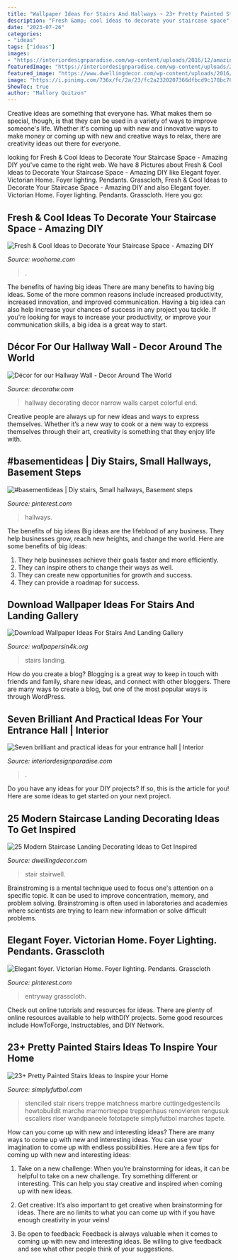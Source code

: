 ```yaml
---
title: "Wallpaper Ideas For Stairs And Hallways ~ 23+ Pretty Painted Stairs Ideas To Inspire Your Home"
description: "Fresh &amp; cool ideas to decorate your staircase space"
date: "2023-07-26"
categories:
- "ideas"
tags: ["ideas"]
images:
- "https://interiordesignparadise.com/wp-content/uploads/2016/12/amazing-entrance-hall-wallpapers.jpg"
featuredImage: "https://interiordesignparadise.com/wp-content/uploads/2016/12/amazing-entrance-hall-wallpapers.jpg"
featured_image: "https://www.dwellingdecor.com/wp-content/uploads/2016/02/Modern-Stairwell-landing-view.jpg"
image: "https://i.pinimg.com/736x/fc/2a/23/fc2a2320207366dfbcd9c178bc781944.jpg"
ShowToc: true
author: "Mallory Quitzon"
---
```



Creative ideas are something that everyone has. What makes them so special, though, is that they can be used in a variety of ways to improve someone's life. Whether it's coming up with new and innovative ways to make money or coming up with new and creative ways to relax, there are creativity ideas out there for everyone.

	

		
looking for Fresh &amp; Cool Ideas to Decorate Your Staircase Space - Amazing DIY you've came to the right web. We have 8 Pictures about Fresh &amp; Cool Ideas to Decorate Your Staircase Space - Amazing DIY like Elegant foyer. Victorian Home. Foyer lighting. Pendants. Grasscloth, Fresh &amp; Cool Ideas to Decorate Your Staircase Space - Amazing DIY and also Elegant foyer. Victorian Home. Foyer lighting. Pendants. Grasscloth. Here you go:
		
    
## Fresh &amp; Cool Ideas To Decorate Your Staircase Space - Amazing DIY

<img loading=lazy src="https://www.woohome.com/wp-content/uploads/2016/10/need-ideas-to-decorate-staircase-space-6.jpg" onerror="this.onerror=null;this.src='https://tse2.mm.bing.net/th?id=OIP.TRX4oTO_jZ-a7h9FxgibrgHaLH&amp;pid=15.1';" alt="Fresh &amp; Cool Ideas to Decorate Your Staircase Space - Amazing DIY">

_Source: woohome.com_

>. 

	

The benefits of having big ideas
There are many benefits to having big ideas. Some of the more common reasons include increased productivity, increased innovation, and improved communication. Having a big idea can also help increase your chances of success in any project you tackle. If you're looking for ways to increase your productivity, or improve your communication skills, a big idea is a great way to start.

    
## Décor For Our Hallway Wall - Decor Around The World

<img loading=lazy src="http://decoratw.com/wp-content/uploads/2016/05/narrow-hallway-decorating-ideas-with-green-walls-and-framed-wall-arts.jpg" onerror="this.onerror=null;this.src='https://tse3.mm.bing.net/th?id=OIP.oOR6J-kupaBpFcUPEoJQaQHaKZ&amp;pid=15.1';" alt="Décor for our Hallway Wall - Decor Around The World">

_Source: decoratw.com_

>hallway decorating decor narrow walls carpet colorful end. 

	

Creative people are always up for new ideas and ways to express themselves. Whether it’s a new way to cook or a new way to express themselves through their art, creativity is something that they enjoy life with.

    
## #basementideas | Diy Stairs, Small Hallways, Basement Steps

<img loading=lazy src="https://i.pinimg.com/736x/7a/04/bd/7a04bdf44815d29b47f0d65348bb108c.jpg" onerror="this.onerror=null;this.src='https://tse2.mm.bing.net/th?id=OIP.CIjAd4p1KGRCaTivdKhivwHaJ3&amp;pid=15.1';" alt="#basementideas | Diy stairs, Small hallways, Basement steps">

_Source: pinterest.com_

>hallways. 

	

The benefits of big ideas
Big ideas are the lifeblood of any business. They help businesses grow, reach new heights, and change the world. Here are some benefits of big ideas:
1. They help businesses achieve their goals faster and more efficiently.
2. They can inspire others to change their ways as well.
3. They can create new opportunities for growth and success.
4. They can provide a roadmap for success.

    
## Download Wallpaper Ideas For Stairs And Landing Gallery

<img loading=lazy src="https://www.wallpapersin4k.org/wp-content/uploads/2017/04/Wallpaper-Ideas-For-Stairs-And-Landing-10.jpeg" onerror="this.onerror=null;this.src='https://tse4.mm.bing.net/th?id=OIP.BL98GaqFcPisC7MUY_1SHQHaJa&amp;pid=15.1';" alt="Download Wallpaper Ideas For Stairs And Landing Gallery">

_Source: wallpapersin4k.org_

>stairs landing. 

	

How do you create a blog?
Blogging is a great way to keep in touch with friends and family, share new ideas, and connect with other bloggers. There are many ways to create a blog, but one of the most popular ways is through WordPress.

    
## Seven Brilliant And Practical Ideas For Your Entrance Hall | Interior

<img loading=lazy src="https://interiordesignparadise.com/wp-content/uploads/2016/12/amazing-entrance-hall-wallpapers.jpg" onerror="this.onerror=null;this.src='https://tse1.mm.bing.net/th?id=OIP.ehyzz7saX1XDetshaoCYaAHaLH&amp;pid=15.1';" alt="Seven brilliant and practical ideas for your entrance hall | Interior">

_Source: interiordesignparadise.com_

>. 

	

Do you have any ideas for your DIY projects? If so, this is the article for you! Here are some ideas to get started on your next project.

    
## 25 Modern Staircase Landing Decorating Ideas To Get Inspired

<img loading=lazy src="https://www.dwellingdecor.com/wp-content/uploads/2016/02/Modern-Stairwell-landing-view.jpg" onerror="this.onerror=null;this.src='https://tse4.mm.bing.net/th?id=OIP.upxjyQ-kHvY1XcR2UMtbAQHaJS&amp;pid=15.1';" alt="25 Modern Staircase Landing Decorating Ideas to Get Inspired">

_Source: dwellingdecor.com_

>stair stairwell. 

	

Brainstroming is a mental technique used to focus one's attention on a specific topic. It can be used to improve concentration, memory, and problem solving. Brainstroming is often used in laboratories and academies where scientists are trying to learn new information or solve difficult problems.

    
## Elegant Foyer. Victorian Home. Foyer Lighting. Pendants. Grasscloth

<img loading=lazy src="https://i.pinimg.com/736x/fc/2a/23/fc2a2320207366dfbcd9c178bc781944.jpg" onerror="this.onerror=null;this.src='https://tse1.mm.bing.net/th?id=OIP.M0NW5s0K1UhZr3ei7lsc8QHaKY&amp;pid=15.1';" alt="Elegant foyer. Victorian Home. Foyer lighting. Pendants. Grasscloth">

_Source: pinterest.com_

>entryway grasscloth. 

	

Check out online tutorials and resources for ideas. There are plenty of online resources available to help withDIY projects. Some good resources include HowToForge, Instructables, and DIY Network. 

    
## 23+ Pretty Painted Stairs Ideas To Inspire Your Home

<img loading=lazy src="http://simplyfutbol.com/wp-content/uploads/2017/10/c-users-admin-desktop-fiverr-cool-pattern-painted.jpeg" onerror="this.onerror=null;this.src='https://tse3.mm.bing.net/th?id=OIP.Gexlid0W5caf1DrXGvaNNwHaKw&amp;pid=15.1';" alt="23+ Pretty Painted Stairs Ideas to Inspire your Home">

_Source: simplyfutbol.com_

>stenciled stair risers treppe matchness marbre cuttingedgestencils howtobuildit marche marmortreppe treppenhaus renovieren rengusuk escaliers riser wandpaneele fototapete simplyfutbol marches tapete. 

	

How can you come up with new and interesting ideas?
There are many ways to come up with new and interesting ideas. You can use your imagination to come up with endless possibilities. Here are a few tips for coming up with new and interesting ideas:
1. Take on a new challenge: When you’re brainstorming for ideas, it can be helpful to take on a new challenge. Try something different or interesting. This can help you stay creative and inspired when coming up with new ideas.

2. Get creative: It’s also important to get creative when brainstorming for ideas. There are no limits to what you can come up with if you have enough creativity in your veins!

3. Be open to feedback: Feedback is always valuable when it comes to coming up with new and interesting ideas. Be willing to give feedback and see what other people think of your suggestions.

